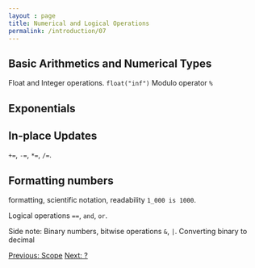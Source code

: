 ```yaml
---
layout : page
title: Numerical and Logical Operations 
permalink: /introduction/07
---
```


## Basic Arithmetics and Numerical Types

Float and Integer operations.
`float("inf")`
Modulo operator `%`

## Exponentials

## In-place Updates

`+=`, `-=`, `*=`, `/=`.

## Formatting numbers

formatting, scientific notation, readability `1_000 is 1000`.

Logical operations `==`, `and`, `or`.

Side note: Binary numbers, bitwise operations `&`, `|`. Converting binary to decimal

<div class="prevnextlinks">
    <a id="previous" href="06">Previous: Scope</a>
    <a id="next" href="08">Next: ?</a>
</div>
<script src="{{ '/assets/js/navigation.js' | relative_url }}" defer></script>

